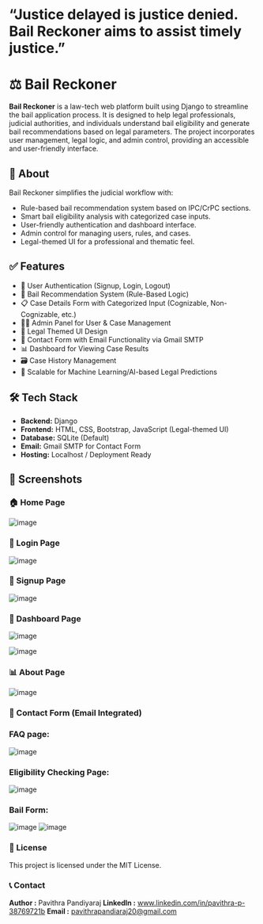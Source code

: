 # “Justice delayed is justice denied. Bail Reckoner aims to assist timely justice.”
# ⚖️ Bail Reckoner

**Bail Reckoner** is a law-tech web platform built using Django to streamline the bail application process. It is designed to help legal professionals, judicial authorities, and individuals understand bail eligibility and generate bail recommendations based on legal parameters. The project incorporates user management, legal logic, and admin control, providing an accessible and user-friendly interface.


## 🌟 About

Bail Reckoner simplifies the judicial workflow with:
- Rule-based bail recommendation system based on IPC/CrPC sections.
- Smart bail eligibility analysis with categorized case inputs.
- User-friendly authentication and dashboard interface.
- Admin control for managing users, rules, and cases.
- Legal-themed UI for a professional and thematic feel.

## ✅ Features

- 🔐 User Authentication (Signup, Login, Logout)  
- 🧾 Bail Recommendation System (Rule-Based Logic)  
- 📋 Case Details Form with Categorized Input (Cognizable, Non-Cognizable, etc.)  
- 🧑‍⚖️ Admin Panel for User & Case Management  
- 🎨 Legal Themed UI Design  
- 📩 Contact Form with Email Functionality via Gmail SMTP  
- 📊 Dashboard for Viewing Case Results  
- 🗃️ Case History Management  
- 🧠 Scalable for Machine Learning/AI-based Legal Predictions

## 🛠️ Tech Stack

- **Backend:** Django  
- **Frontend:** HTML, CSS, Bootstrap, JavaScript (Legal-themed UI)  
- **Database:** SQLite (Default)  
- **Email:** Gmail SMTP for Contact Form  
- **Hosting:** Localhost / Deployment Ready  

## 🎯 Screenshots

### 🏠 Home Page
![image](https://github.com/user-attachments/assets/e81598e2-9fbc-4b05-9ef7-ded3ca983635)

### 🔐 Login Page
![image](https://github.com/user-attachments/assets/37e3043e-d566-401d-8f08-3bfe3eb27f88)

### 📝 Signup Page
![image](https://github.com/user-attachments/assets/e44d124a-30f7-4e41-ad65-6b67c8e27a2f)

### 📄 Dashboard Page
![image](https://github.com/user-attachments/assets/79a32d68-4828-43c2-a539-2a2c612f5b6e)

![image](https://github.com/user-attachments/assets/58cd2728-2c19-4ea4-8347-3881116c36f7)

### 📊 About Page
![image](https://github.com/user-attachments/assets/3598ea54-d4ca-4723-9c54-eb5ec5b1c9ec)

### 📧 Contact Form (Email Integrated)


### FAQ page:
![image](https://github.com/user-attachments/assets/bcfb44cc-3990-417d-bb78-a65bb775080b)

### Eligibility Checking Page:
![image](https://github.com/user-attachments/assets/1e5a2727-b295-484f-b6bc-8957bc5ee239)

### Bail Form:
![image](https://github.com/user-attachments/assets/d9e5a0b1-99da-405b-9801-90a88b401a1b)
![image](https://github.com/user-attachments/assets/564d548a-76de-45e6-a27c-94c24658b189)

### 📜 License
This project is licensed under the MIT License.

### 📞 Contact
**Author :** Pavithra Pandiyaraj
**LinkedIn :** www.linkedin.com/in/pavithra-p-38769721b
**Email :** pavithrapandiaraj20@gmail.com











